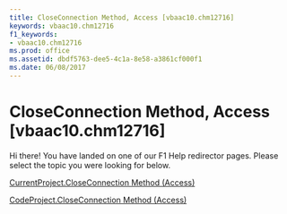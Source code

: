 ```yaml
---
title: CloseConnection Method, Access [vbaac10.chm12716]
keywords: vbaac10.chm12716
f1_keywords:
- vbaac10.chm12716
ms.prod: office
ms.assetid: dbdf5763-dee5-4c1a-8e58-a3861cf000f1
ms.date: 06/08/2017
---
```



# CloseConnection Method, Access [vbaac10.chm12716]

Hi there! You have landed on one of our F1 Help redirector pages. Please select the topic you were looking for below.

[CurrentProject.CloseConnection Method (Access)](http://msdn.microsoft.com/library/f2feac44-e509-48d7-e815-e0cf2935d7b9%28Office.15%29.aspx)

[CodeProject.CloseConnection Method (Access)](http://msdn.microsoft.com/library/850a09c8-45a8-26e4-79f5-e688599a990a%28Office.15%29.aspx)



